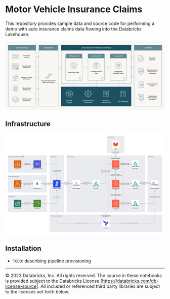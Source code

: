 # Motor Vehicle Insurance Claims

This repository provides sample data and source code for performing a demo with auto insurance claims data flowing into
the Databricks Lakehouse.

![Reference Architecture](/assets/images/reference_architecture.png)

## Infrastructure

![Infrastructure Architecture](/assets/images/infrastructure_architecture.png)

## Installation

- `TODO`: describing pipeline provisioning

___

&copy; 2023 Databricks, Inc. All rights reserved. The source in these notebooks is provided subject to the Databricks License [https://databricks.com/db-license-source].  All included or referenced third party libraries are subject to the licenses set forth below.
